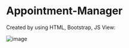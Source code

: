# Appointment-Manager
Created by using HTML, Bootstrap, JS
View:

![image](https://github.com/MelissaPleitez/Appointment-Manager/assets/92410851/f2cd1d20-afbf-438a-9eca-3afc36f43839)
